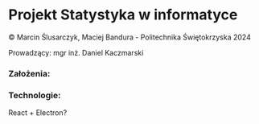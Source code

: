# Projekt Statystyka w informatyce
&copy; Marcin Ślusarczyk, Maciej Bandura - Politechnika Świętokrzyska 2024

Prowadzący: mgr inż. Daniel Kaczmarski


### Założenia:


### Technologie:
React + Electron?